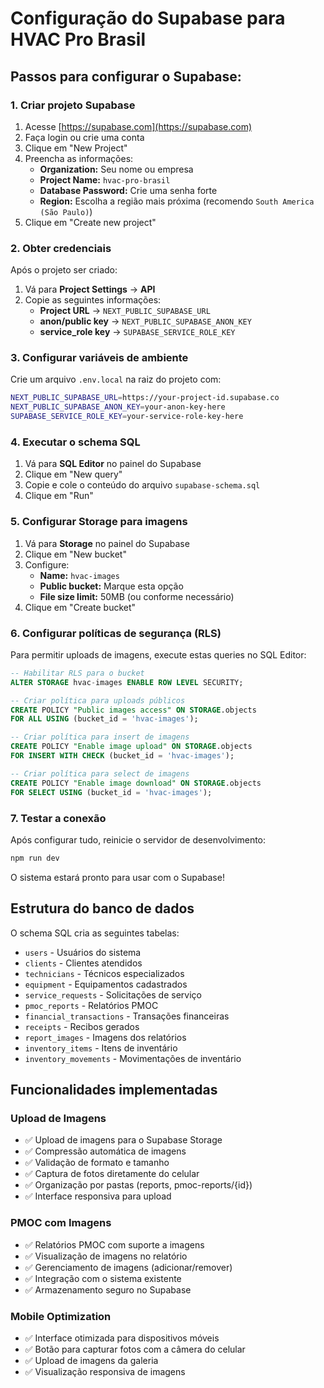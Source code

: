 # Configuração do Supabase para HVAC Pro Brasil

## Passos para configurar o Supabase:

### 1. Criar projeto Supabase
1. Acesse [https://supabase.com](https://supabase.com)
2. Faça login ou crie uma conta
3. Clique em "New Project"
4. Preencha as informações:
   - **Organization:** Seu nome ou empresa
   - **Project Name:** `hvac-pro-brasil`
   - **Database Password:** Crie uma senha forte
   - **Region:** Escolha a região mais próxima (recomendo `South America (São Paulo)`)
5. Clique em "Create new project"

### 2. Obter credenciais
Após o projeto ser criado:
1. Vá para **Project Settings** → **API**
2. Copie as seguintes informações:
   - **Project URL** → `NEXT_PUBLIC_SUPABASE_URL`
   - **anon/public key** → `NEXT_PUBLIC_SUPABASE_ANON_KEY`
   - **service_role key** → `SUPABASE_SERVICE_ROLE_KEY`

### 3. Configurar variáveis de ambiente
Crie um arquivo `.env.local` na raiz do projeto com:

```bash
NEXT_PUBLIC_SUPABASE_URL=https://your-project-id.supabase.co
NEXT_PUBLIC_SUPABASE_ANON_KEY=your-anon-key-here
SUPABASE_SERVICE_ROLE_KEY=your-service-role-key-here
```

### 4. Executar o schema SQL
1. Vá para **SQL Editor** no painel do Supabase
2. Clique em "New query"
3. Copie e cole o conteúdo do arquivo `supabase-schema.sql`
4. Clique em "Run"

### 5. Configurar Storage para imagens
1. Vá para **Storage** no painel do Supabase
2. Clique em "New bucket"
3. Configure:
   - **Name:** `hvac-images`
   - **Public bucket:** Marque esta opção
   - **File size limit:** 50MB (ou conforme necessário)
4. Clique em "Create bucket"

### 6. Configurar políticas de segurança (RLS)
Para permitir uploads de imagens, execute estas queries no SQL Editor:

```sql
-- Habilitar RLS para o bucket
ALTER STORAGE hvac-images ENABLE ROW LEVEL SECURITY;

-- Criar política para uploads públicos
CREATE POLICY "Public images access" ON STORAGE.objects
FOR ALL USING (bucket_id = 'hvac-images');

-- Criar política para insert de imagens
CREATE POLICY "Enable image upload" ON STORAGE.objects
FOR INSERT WITH CHECK (bucket_id = 'hvac-images');

-- Criar política para select de imagens
CREATE POLICY "Enable image download" ON STORAGE.objects
FOR SELECT USING (bucket_id = 'hvac-images');
```

### 7. Testar a conexão
Após configurar tudo, reinicie o servidor de desenvolvimento:

```bash
npm run dev
```

O sistema estará pronto para usar com o Supabase!

## Estrutura do banco de dados

O schema SQL cria as seguintes tabelas:
- `users` - Usuários do sistema
- `clients` - Clientes atendidos
- `technicians` - Técnicos especializados
- `equipment` - Equipamentos cadastrados
- `service_requests` - Solicitações de serviço
- `pmoc_reports` - Relatórios PMOC
- `financial_transactions` - Transações financeiras
- `receipts` - Recibos gerados
- `report_images` - Imagens dos relatórios
- `inventory_items` - Itens de inventário
- `inventory_movements` - Movimentações de inventário

## Funcionalidades implementadas

### Upload de Imagens
- ✅ Upload de imagens para o Supabase Storage
- ✅ Compressão automática de imagens
- ✅ Validação de formato e tamanho
- ✅ Captura de fotos diretamente do celular
- ✅ Organização por pastas (reports, pmoc-reports/{id})
- ✅ Interface responsiva para upload

### PMOC com Imagens
- ✅ Relatórios PMOC com suporte a imagens
- ✅ Visualização de imagens no relatório
- ✅ Gerenciamento de imagens (adicionar/remover)
- ✅ Integração com o sistema existente
- ✅ Armazenamento seguro no Supabase

### Mobile Optimization
- ✅ Interface otimizada para dispositivos móveis
- ✅ Botão para capturar fotos com a câmera do celular
- ✅ Upload de imagens da galeria
- ✅ Visualização responsiva de imagens